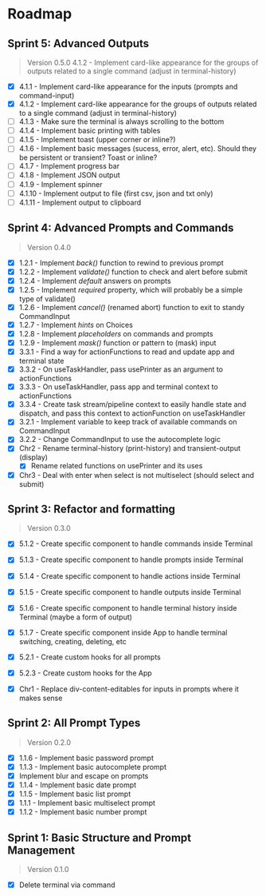 # Roadmap

## Sprint 5: Advanced Outputs

> Version 0.5.0
> 4.1.2 - Implement card-like appearance for the groups of outputs related to a single command (adjust in terminal-history)

- [x] 4.1.1 - Implement card-like appearance for the inputs (prompts and command-input)
- [x] 4.1.2 - Implement card-like appearance for the groups of outputs related to a single command (adjust in terminal-history)
- [ ] 4.1.3 - Make sure the terminal is always scrolling to the bottom
- [ ] 4.1.4 - Implement basic printing with tables
- [ ] 4.1.5 - Implement toast (upper corner or inline?)
- [ ] 4.1.6 - Implement basic messages (sucess, error, alert, etc). Should they be persistent or transient? Toast or inline?
- [ ] 4.1.7 - Implement progress bar
- [ ] 4.1.8 - Implement JSON output
- [ ] 4.1.9 - Implement spinner
- [ ] 4.1.10 - Implement output to file (first csv, json and txt only)
- [ ] 4.1.11 - Implement output to clipboard

## Sprint 4: Advanced Prompts and Commands

> Version 0.4.0

- [x] 1.2.1 - Implement *back()* function to rewind to previous prompt
- [x] 1.2.2 - Implement *validate()* function to check and alert before submit
- [x] 1.2.4 - Implement *default* answers on prompts
- [x] 1.2.5 - Implement *required* property, which will probably be a simple type of validate()
- [x] 1.2.6 - Implement *cancel()* (renamed abort) function to exit to standy CommandInput
- [x] 1.2.7 - Implement *hints* on Choices
- [x] 1.2.8 - Implement *placeholders* on commands and prompts
- [x] 1.2.9 - Implement *mask()* function or pattern to (mask) input
- [x] 3.3.1 - Find a way for actionFunctions to read and update app and terminal state
- [x] 3.3.2 - On useTaskHandler, pass usePrinter as an argument to actionFunctions
- [x] 3.3.3 - On useTaskHandler, pass app and terminal context to actionFunctions
- [x] 3.3.4 - Create task stream/pipeline context to easily handle state and dispatch, and pass this context to actionFunction on useTaskHandler
- [x] 3.2.1 - Implement variable to keep track of available commands on CommandInput
- [x] 3.2.2 - Change CommandInput to use the autocomplete logic
- [x] Chr2 - Rename terminal-history (print-history) and transient-output (display)
    - [x] Rename related functions on usePrinter and its uses
- [x] Chr3 - Deal with enter when select is not multiselect (should select and submit)

## Sprint 3: Refactor and formatting

> Version 0.3.0

- [x] 5.1.2 - Create specific component to handle commands inside Terminal
- [x] 5.1.3 - Create specific component to handle prompts inside Terminal
- [x] 5.1.4 - Create specific component to handle actions inside Terminal
- [x] 5.1.5 - Create specific component to handle outputs inside Terminal
- [x] 5.1.6 - Create specific component to handle terminal history inside Terminal (maybe a form of output)
- [x] 5.1.7 - Create specific component inside App to handle terminal switching, creating, deleting, etc
- [x] 5.2.1 - Create custom hooks for all prompts
- [x] 5.2.3 - Create custom hooks for the App
- [x] Chr1 - Replace div-content-editables for inputs in prompts where it makes sense


## Sprint 2: All Prompt Types

> Version 0.2.0

- [x] 1.1.6 - Implement basic password prompt
- [x] 1.1.3 - Implement basic autocomplete prompt
- [x] Implement blur and escape on prompts
- [x] 1.1.4 - Implement basic date prompt
- [x] 1.1.5 - Implement basic list prompt
- [x] 1.1.1 - Implement basic multiselect prompt
- [x] 1.1.2 - Implement basic number prompt

## Sprint 1: Basic Structure and Prompt Management

> Version 0.1.0

- [x] Delete terminal via command